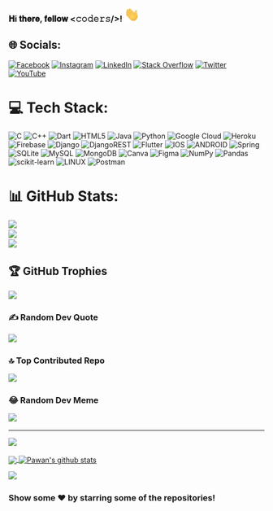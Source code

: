 <!-- HEY STALKER NICE ME TO MEET YOU :)-->

### 𝐇i 𝐭𝐡𝐞𝐫𝐞, 𝐟𝐞𝐥𝐥𝐨𝐰 <𝚌𝚘𝚍𝚎𝚛𝚜/>! <img src="https://raw.githubusercontent.com/ABSphreak/ABSphreak/master/gifs/Hi.gif" width="30px">


## 🌐 Socials:
[![Facebook](https://img.shields.io/badge/Facebook-%231877F2.svg?logo=Facebook&logoColor=white)](https://facebook.com/tanaywhocodes) [![Instagram](https://img.shields.io/badge/Instagram-%23E4405F.svg?logo=Instagram&logoColor=white)](https://instagram.com/tanaywhocodes) [![LinkedIn](https://img.shields.io/badge/LinkedIn-%230077B5.svg?logo=linkedin&logoColor=white)](https://linkedin.com/in/tanay--gupta) [![Stack Overflow](https://img.shields.io/badge/-Stackoverflow-FE7A16?logo=stack-overflow&logoColor=white)](https://stackoverflow.com/users/tanaywhocodes) [![Twitter](https://img.shields.io/badge/Twitter-%231DA1F2.svg?logo=Twitter&logoColor=white)](https://twitter.com/tanaywhocodes) [![YouTube](https://img.shields.io/badge/YouTube-%23FF0000.svg?logo=YouTube&logoColor=white)](https://youtube.com/@tanaywhocodes) 

# 💻 Tech Stack:
![C](https://img.shields.io/badge/c-%2300599C.svg?style=for-the-badge&logo=c&logoColor=white) ![C++](https://img.shields.io/badge/c++-%2300599C.svg?style=for-the-badge&logo=c%2B%2B&logoColor=white) ![Dart](https://img.shields.io/badge/dart-%230175C2.svg?style=for-the-badge&logo=dart&logoColor=white) ![HTML5](https://img.shields.io/badge/html5-%23E34F26.svg?style=for-the-badge&logo=html5&logoColor=white) ![Java](https://img.shields.io/badge/java-%23ED8B00.svg?style=for-the-badge&logo=java&logoColor=white) ![Python](https://img.shields.io/badge/python-3670A0?style=for-the-badge&logo=python&logoColor=ffdd54) ![Google Cloud](https://img.shields.io/badge/Google%20Cloud-%234285F4.svg?style=for-the-badge&logo=google-cloud&logoColor=white) ![Heroku](https://img.shields.io/badge/heroku-%23430098.svg?style=for-the-badge&logo=heroku&logoColor=white) ![Firebase](https://img.shields.io/badge/firebase-%23039BE5.svg?style=for-the-badge&logo=firebase) ![Django](https://img.shields.io/badge/django-%23092E20.svg?style=for-the-badge&logo=django&logoColor=white) ![DjangoREST](https://img.shields.io/badge/DJANGO-REST-ff1709?style=for-the-badge&logo=django&logoColor=white&color=ff1709&labelColor=gray) ![Flutter](https://img.shields.io/badge/Flutter-%2302569B.svg?style=for-the-badge&logo=Flutter&logoColor=white) ![IOS](https://img.shields.io/badge/IOS-%2320232a.svg?style=for-the-badge&logo=apple&logoColor=white) ![ANDROID](https://img.shields.io/badge/android-%2320232a.svg?style=for-the-badge&logo=android&logoColor=%a4c639) ![Spring](https://img.shields.io/badge/spring-%236DB33F.svg?style=for-the-badge&logo=spring&logoColor=white) ![SQLite](https://img.shields.io/badge/sqlite-%2307405e.svg?style=for-the-badge&logo=sqlite&logoColor=white) ![MySQL](https://img.shields.io/badge/mysql-%2300f.svg?style=for-the-badge&logo=mysql&logoColor=white) ![MongoDB](https://img.shields.io/badge/MongoDB-%234ea94b.svg?style=for-the-badge&logo=mongodb&logoColor=white) ![Canva](https://img.shields.io/badge/Canva-%2300C4CC.svg?style=for-the-badge&logo=Canva&logoColor=white) 	![Figma](https://img.shields.io/badge/figma-%23F24E1E.svg?style=for-the-badge&logo=figma&logoColor=white) ![NumPy](https://img.shields.io/badge/numpy-%23013243.svg?style=for-the-badge&logo=numpy&logoColor=white) ![Pandas](https://img.shields.io/badge/pandas-%23150458.svg?style=for-the-badge&logo=pandas&logoColor=white) ![scikit-learn](https://img.shields.io/badge/scikit--learn-%23F7931E.svg?style=for-the-badge&logo=scikit-learn&logoColor=white) ![LINUX](https://img.shields.io/badge/Linux-FCC624?style=for-the-badge&logo=linux&logoColor=black) ![Postman](https://img.shields.io/badge/Postman-FF6C37?style=for-the-badge&logo=postman&logoColor=white)
# 📊 GitHub Stats:
![](https://github-readme-stats.vercel.app/api?username=tanay-gupta&theme=dark&hide_border=false&include_all_commits=true&count_private=true)<br/>
![](https://github-readme-streak-stats.herokuapp.com/?user=tanay-gupta&theme=dark&hide_border=false)<br/>
![](https://github-readme-stats.vercel.app/api/top-langs/?username=tanay-gupta&theme=dark&hide_border=false&include_all_commits=true&count_private=true&layout=compact)

## 🏆 GitHub Trophies
![](https://github-profile-trophy.vercel.app/?username=tanay-gupta&theme=onedark&no-frame=false&no-bg=true&margin-w=4)

### ✍️ Random Dev Quote
![](https://quotes-github-readme.vercel.app/api?type=horizontal&theme=radical)

### 🔝 Top Contributed Repo
![](https://github-contributor-stats.vercel.app/api?username=tanay-gupta&limit=5&theme=dark&combine_all_yearly_contributions=true)

### 😂 Random Dev Meme
<img src="https://rm.up.railway.app/" width="512px"/>

---
[![](https://visitcount.itsvg.in/api?id=tanay-gupta&icon=0&color=0)](https://visitcount.itsvg.in)



 

<a href="https://github.com/tanay-gupta">
  <img align="center" src="https://github-readme-stats.vercel.app/api/top-langs/?username=tanay-gupta&theme=light&hide_langs_below=1" />
</a>
<a href="https://github.com/tanay-gupta">
 <img align="center" src="https://github-readme-stats.vercel.app/api?username=tanay-gupta&show_icons=true&theme=light&line_height=27" alt="Pawan's github stats"/>
</a>


![](https://komarev.com/ghpvc/?username=tanay-gupta)

 ### Show some ❤️ by starring some of the repositories!



[website]: https://www.theschoolprogrammer.com
[hackerrank]: https://www.hackerrank.com/tanaywhocodes
[twitter]: https://twitter.com/tanaywhocodes
[youtube]: https://youtube.com/codeSTACKr
[instagram]: https://instagram.com/tanaywhocodes
[linkedin]: https://linkedin.com/in/Tanay--Gupta
[telegram]: https://t.me/tanay_gupta
